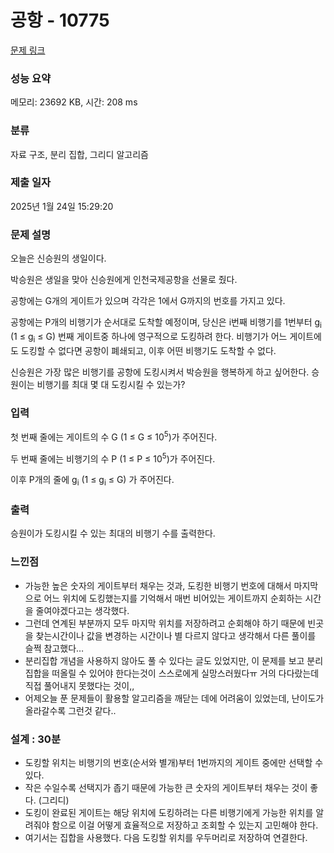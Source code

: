 # 공항 - 10775 

[문제 링크](https://www.acmicpc.net/problem/10775) 

### 성능 요약

메모리: 23692 KB, 시간: 208 ms

### 분류

자료 구조, 분리 집합, 그리디 알고리즘

### 제출 일자

2025년 1월 24일 15:29:20

### 문제 설명

<p>오늘은 신승원의 생일이다.</p>

<p>박승원은 생일을 맞아 신승원에게 인천국제공항을 선물로 줬다.</p>

<p>공항에는 G개의 게이트가 있으며 각각은 1에서 G까지의 번호를 가지고 있다.</p>

<p>공항에는 P개의 비행기가 순서대로 도착할 예정이며, 당신은 i번째 비행기를 1번부터 g<sub>i</sub> (1 ≤ g<sub>i</sub> ≤ G) 번째 게이트중 하나에 영구적으로 도킹하려 한다. 비행기가 어느 게이트에도 도킹할 수 없다면 공항이 폐쇄되고, 이후 어떤 비행기도 도착할 수 없다.</p>

<p>신승원은 가장 많은 비행기를 공항에 도킹시켜서 박승원을 행복하게 하고 싶어한다. 승원이는 비행기를 최대 몇 대 도킹시킬 수 있는가?</p>

### 입력 

 <p>첫 번째 줄에는 게이트의 수 G (1 ≤ G ≤ 10<sup>5</sup>)가 주어진다.</p>

<p>두 번째 줄에는 비행기의 수 P (1 ≤ P ≤ 10<sup>5</sup>)가 주어진다.</p>

<p>이후 P개의 줄에 g<sub>i</sub> (1 ≤ g<sub>i</sub> ≤ G) 가 주어진다.</p>

### 출력 

 <p>승원이가 도킹시킬 수 있는 최대의 비행기 수를 출력한다.</p>

### 느낀점

- 가능한 높은 숫자의 게이트부터 채우는 것과, 도킹한 비행기 번호에 대해서 마지막으로 어느 위치에 도킹했는지를 기억해서 매번 비어있는 게이트까지 순회하는 시간을 줄여야겠다고는 생각했다.
- 그런데 연계된 부분까지 모두 마지막 위치를 저장하려고 순회해야 하기 때문에 빈곳을 찾는시간이나 값을 변경하는 시간이나 별 다르지 않다고 생각해서 다른 풀이를 슬쩍 참고했다…
- 분리집합 개념을 사용하지 않아도 풀 수 있다는 글도 있었지만, 이 문제를 보고 분리 집합을 떠올릴 수 있어야 한다는것이 스스로에게 실망스러웠다ㅠ 거의 다다랐는데 직접 풀어내지 못했다는 것이,,
- 어제오늘 푼 문제들이 활용할 알고리즘을 깨닫는 데에 어려움이 있었는데, 난이도가 올라갈수록 그런것 같다..

### 설계 : 30분

- 도킹할 위치는 비행기의 번호(순서와 별개)부터 1번까지의 게이트 중에만 선택할 수 있다.
- 작은 수일수록 선택지가 좁기 때문에 가능한 큰 숫자의 게이트부터 채우는 것이 좋다. (그리디)
- 도킹이 완료된 게이트는 해당 위치에 도킹하려는 다른 비행기에게 가능한 위치를 알려줘야 함으로 이걸 어떻게 효율적으로 저장하고 조회할 수 있는지 고민해야 한다.
- 여기서는 집합을 사용했다. 다음 도킹할 위치를 우두머리로 저장하여 연결한다.